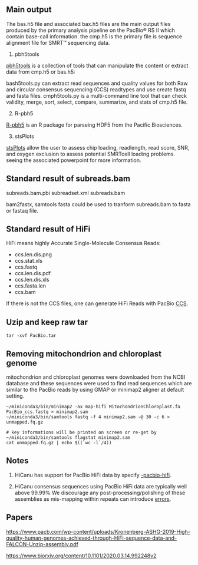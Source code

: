 ## Main output
The bas.h5 file and associated bax.h5 files are the main output files produced by the primary analysis pipeline on the PacBio® RS II which contain base-call information. the cmp.h5 is the primary file is sequence alignment file for SMRT™ sequencing data.

1. pbh5tools

[pbh5tools](https://github.com/PacificBiosciences/pbh5tools) is a collection of tools that can manipulate the content or extract data from cmp.h5 or bas.h5:

bash5tools.py can extract read sequences and quality values for both Raw and circular consensus sequencing (CCS) readtypes and use create fastq and fasta files.
cmph5tools.py is a multi-command line tool that can check validity, merge, sort, select, compare, summarize, and stats of cmp.h5 file.

2. R-pbh5

[R-pbh5](https://github.com/PacificBiosciences/R-pbh5) is an R package for parseing HDF5 from the Pacific Biosciences.

3. stsPlots

[stsPlots](https://github.com/PacificBiosciences/stsPlotsPlot) allow the user to assess chip loading, readlength, read score, SNR, and oxygen exclusion to assess potential SMRTcell loading problems. seeing the associated powerpoint for more information.

## Standard result of subreads.bam

subreads.bam.pbi
subreadset.xml
subreads.bam

bam2fastx, samtools fasta could be used to tranform subreads.bam to fasta or fastaq file.

## Standard result of HiFi

HiFi means highly Accurate Single-Molecule Consensus Reads:

- ccs.len.dis.png
- ccs.stat.xls
- ccs.fastq
- ccs.len.dis.pdf
- ccs.len.dis.xls
- ccs.fasta.len
- ccs.bam

If there is not the CCS files, one can generate HiFi Reads with PacBio [CCS](https://github.com/PacificBiosciences/ccs/blob/develop/docs/how-does-ccs-work.md).

## Uzip and keep raw tar

```
tar -xvf PacBio.tar
```

## Removing mitochondrion and chloroplast genome

mitochondrion and chloroplast genomes were downloaded from the NCBI database and these sequences were used to find read sequences which are similar to the PacBio reads by using GMAP or minimap2 aligner at default setting.

``` 
~/miniconda3/bin/minimap2 -ax map-hifi MitochondrionChloroplast.fa PacBio_ccs.fastq > minimap2.sam
~/miniconda3/bin/samtools fastq -f 4 minimap2.sam -@ 30 -c 6 > unmapped.fq.gz

# key informations will be printed on screen or re-get by
~/miniconda3/bin/samtools flagstat minimap2.sam
cat unmapped.fq.gz | echo $((`wc -l`/4))
```

## Notes

1. HiCanu has support for PacBio HiFi data by specify [-pacbio-hifi](https://canu.readthedocs.io/en/latest/quick-start.html?highlight=hifi#assembling-pacbio-hifi-with-hicanu).

2. HiCanu consensus sequences using PacBio HiFi data are typically well above 99.99% We discourage any post-processing/polishing of these assemblies as mis-mapping within repeats can introduce [errors](https://canu.readthedocs.io/en/latest/quick-start.html?highlight=hifi#consensus-accuracy).

## Papers

https://www.pacb.com/wp-content/uploads/Kronenberg-ASHG-2019-High-quality-human-genomes-achieved-through-HiFi-sequence-data-and-FALCON-Unzip-assembly.pdf

https://www.biorxiv.org/content/10.1101/2020.03.14.992248v2
